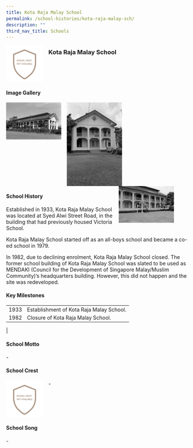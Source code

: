 ```yaml
---
title: Kota Raja Malay School
permalink: /school-histories/kota-raja-malay-sch/
description: ""
third_nav_title: Schools
---
```

<img src="/images/kotarajamalaysch1.png" style="width:20%;margin-right:15px;" align = "left">

### **Kota Raja Malay School**

<br clear="left">

#### **Image Gallery**

<p><a href="https://d1yxymztqoj7qn.amplifyapp.com/images/kotarajamalaysch2.jpg">  
<img src="/images/kotarajamalaysch2.jpg" style="width:30%;margin-right:15px;" align = "left">
</a></p>

<p><a href="https://d1yxymztqoj7qn.amplifyapp.com/images/kotarajamalaysch4.jpg">  
<img src="/images/kotarajamalaysch4.jpg" style="width:30%;margin-right:15px;" align = "left">
</a></p>

<p><a href="https://d1yxymztqoj7qn.amplifyapp.com/images/kotarajamalaysch3.jpg">  
<img src="/images/kotarajamalaysch3.jpg" style="width:30%;margin-right:45px;" align = "right">
</a></p>

<br clear="left">

#### **School History**
Established in 1933, Kota Raja Malay School was located at Syed Alwi Street Road, in the building that had previously housed Victoria School.  
  
Kota Raja Malay School started off as an all-boys school and became a co-ed school in 1979.  
  
In 1982, due to declining enrolment, Kota Raja Malay School closed. The former school building of Kota Raja Malay School was slated to be used as MENDAKI (Council for the Development of Singapore Malay/Muslim Community)’s headquarters building. However, this did not happen and the site was redeveloped.

#### **Key Milestones**

|  |  |
|:---:|---|
| 1933 | Establishment of Kota Raja Malay School. |
| 1982 | Closure of Kota Raja Malay School. |
|

#### **School Motto**
\-

#### **School Crest**
<img src="/images/kotarajamalaysch1.png" style="width:20%;margin-right:15px;" align = "left">

\-

<br clear="left">

#### **School Song**
\-